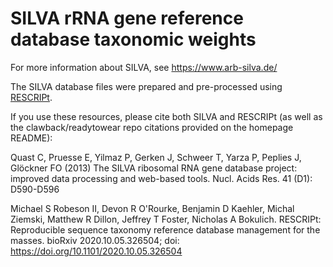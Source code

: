 # SILVA rRNA gene reference database taxonomic weights

For more information about SILVA, see https://www.arb-silva.de/

The SILVA database files were prepared and pre-processed using [RESCRIPt](https://github.com/bokulich-lab/RESCRIPt).

If you use these resources, please cite both SILVA and RESCRIPt (as well as the clawback/readytowear repo citations provided on the homepage README):

Quast C, Pruesse E, Yilmaz P, Gerken J, Schweer T, Yarza P, Peplies J, Glöckner FO (2013) The SILVA ribosomal RNA gene database project: improved data processing and web-based tools. Nucl. Acids Res. 41 (D1): D590-D596

Michael S Robeson II, Devon R O'Rourke, Benjamin D Kaehler, Michal Ziemski, Matthew R Dillon, Jeffrey T Foster, Nicholas A Bokulich. RESCRIPt: Reproducible sequence taxonomy reference database management for the masses. bioRxiv 2020.10.05.326504; doi: https://doi.org/10.1101/2020.10.05.326504